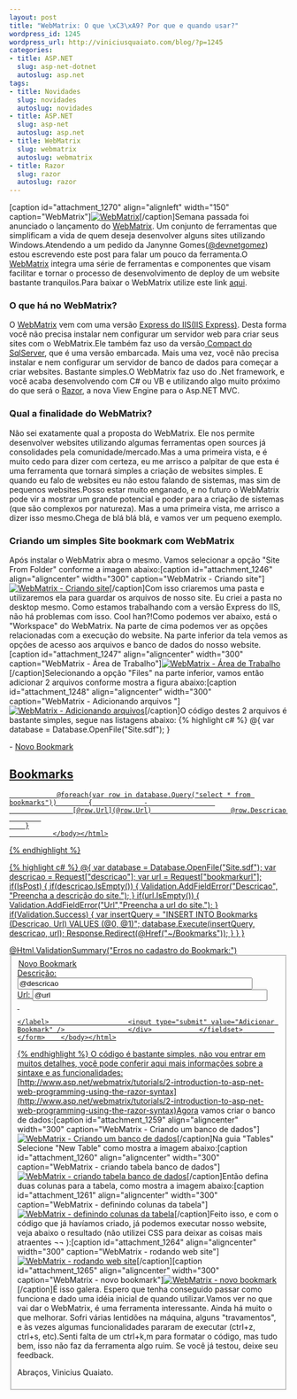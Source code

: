 ```yaml
--- 
layout: post
title: "WebMatrix: O que \xC3\xA9? Por que e quando usar?"
wordpress_id: 1245
wordpress_url: http://viniciusquaiato.com/blog/?p=1245
categories: 
- title: ASP.NET
  slug: asp-net-dotnet
  autoslug: asp.net
tags: 
- title: Novidades
  slug: novidades
  autoslug: novidades
- title: ASP.NET
  slug: asp-net
  autoslug: asp.net
- title: WebMatrix
  slug: webmatrix
  autoslug: webmatrix
- title: Razor
  slug: razor
  autoslug: razor
---
```

[caption id="attachment_1270" align="alignleft" width="150" caption="WebMatrix"][![WebMatrix](http://viniciusquaiato.com/blog/wp-content/uploads/2010/07/splash-150x150.jpg "WebMatrix")](http://viniciusquaiato.com/blog/webmatrix-o-que-e-por-que-usar/splash-2/)[/caption]Semana passada foi anunciado o lançamento do [WebMatrix](http://www.asp.net/webmatrix). Um conjunto de ferramentas que simplificam a vida de quem deseja desenvolver alguns sites utilizando Windows.Atendendo a um pedido da Janynne Gomes([@devnetgomez](http://twitter.com/devnetgomez)) estou escrevendo este post para falar um pouco da ferramenta.O [WebMatrix](http://www.asp.net/webmatrix) integra uma série de ferramentas e componentes que visam facilitar e tornar o processo de desenvolvimento de deploy de um website bastante tranquilos.Para baixar o WebMatrix utilize este link [aqui](http://www.microsoft.com/web/webmatrix/).

### O que há no WebMatrix?
O [WebMatrix](http://www.microsoft.com/web/webmatrix/features/) vem com uma versão [Express do IIS(IIS Express)](http://weblogs.asp.net/scottgu/archive/2010/06/28/introducing-iis-express.aspx). Desta forma você não precisa instalar nem configurar um servidor web para criar seus sites com o WebMatrix.Ele também faz uso da versão[ Compact do SqlServer](http://weblogs.asp.net/scottgu/archive/2010/06/30/new-embedded-database-support-with-asp-net.aspx), que é uma versão embarcada. Mais uma vez, você não precisa instalar e nem configurar um servidor de banco de dados para começar a criar websites. Bastante simples.O WebMatrix faz uso do .Net framework, e você acaba desenvolvendo com C# ou VB e utilizando algo muito próximo do que será o [Razor](http://weblogs.asp.net/scottgu/archive/2010/07/02/introducing-razor.aspx), a nova View Engine para o Asp.NET MVC.

### Qual a finalidade do WebMatrix?
Não sei exatamente qual a proposta do WebMatrix. Ele nos permite desenvolver websites utilizando algumas ferramentas open sources já consolidades pela comunidade/mercado.Mas a uma primeira vista, e é muito cedo para dizer com certeza, eu me arrisco a palpitar de que esta é uma ferramenta que tornará simples a criação de websites simples. E quando eu falo de websites eu não estou falando de sistemas, mas sim de pequenos websites.Posso estar muito enganado, e no futuro o WebMatrix pode vir a mostrar um grande potencial e poder para a criação de sistemas (que são complexos por natureza). Mas a uma primeira vista, me arrisco a dizer isso mesmo.Chega de blá blá blá, e vamos ver um pequeno exemplo.

### Criando um simples Site bookmark com WebMatrix
Após instalar o WebMatrix abra o mesmo. Vamos selecionar a opção "Site From Folder" conforme a imagem abaixo:[caption id="attachment_1246" align="aligncenter" width="300" caption="WebMatrix - Criando site"][![WebMatrix - Criando site](http://viniciusquaiato.com/blog/wp-content/uploads/2010/07/Inicial-300x220.jpg "WebMatrix - Criando site")](http://viniciusquaiato.com/blog/webmatrix-o-que-e-por-que-usar/inicial-2/)[/caption]Com isso criaremos uma pasta e utilizaremos ela para guardar os arquivos de nosso site. Eu criei a pasta no desktop mesmo. Como estamos trabalhando com a versão Express do IIS, não há problemas com isso. Cool han?!Como podemos ver abaixo, está o "Workspace" do WebMatrix. Na parte de cima podemos ver as opções relacionadas com a execução do website. Na parte inferior da tela vemos as opções de acesso aos arquivos e banco de dados do nosso website.[caption id="attachment_1247" align="aligncenter" width="300" caption="WebMatrix - Área de Trabalho"][![WebMatrix - Área de Trabalho](http://viniciusquaiato.com/blog/wp-content/uploads/2010/07/Workspace-300x181.jpg "WebMatrix - Área de Trabalho")](http://viniciusquaiato.com/blog/webmatrix-o-que-e-por-que-usar/workspace/)[/caption]Selecionando a opção "Files" na parte inferior, vamos então adicionar 2 arquivos conforme mostra a figura abaixo:[caption id="attachment_1248" align="aligncenter" width="300" caption="WebMatrix - Adicionando arquivos "][![WebMatrix - Adicionando arquivos ](http://viniciusquaiato.com/blog/wp-content/uploads/2010/07/fILES-300x216.jpg "WebMatrix - Adicionando arquivos ")](http://viniciusquaiato.com/blog/webmatrix-o-que-e-por-que-usar/files/)[/caption]O código destes 2 arquivos é bastante simples, segue nas listagens abaixo:
{% highlight c# %}
@{
var database = Database.OpenFile("Site.sdf");
    }
<!DOCTYPE html SYSTEM><html>    <head>        <title>Quaiato's WebMatrix Bookmarks</title>    </head>    <body>                    - <a href="@Href("/NovoBookmark")">Novo Bookmark
                

## Bookmarks
                @foreach(var row in database.Query("select * from bookmarks"))        {             -                 
                    [@row.Url](@row.Url)                    @row.Descricao                
            
        }
               </body></html>
{% endhighlight %}

{% highlight c# %}
@{
var database = Database.OpenFile("Site.sdf");
var descricao = Request["descricao"];
var url = Request["bookmarkurl"];
    if(IsPost)    {        if(descricao.IsEmpty())        {            Validation.AddFieldError("Descricao", "Preencha a descrição do site.");
    }
            if(url.IsEmpty())        {            Validation.AddFieldError("Url","Preencha a url do site.");
    }
                if(Validation.Success) {
var insertQuery = "INSERT INTO Bookmarks (Descricao, Url) VALUES (@0, @1)";
    database.Execute(insertQuery, descricao, url);
    Response.Redirect(@Href("~/Bookmarks"));
    }
    }
}
<!DOCTYPE html SYSTEM><html>    <head>        <title>Quaiato's WebMatrix Bookmarks</title>    </head>    <body>        <div>            @Html.ValidationSummary("Erros no cadastro do Bookmark:")        </div>             <form method="post" action="">            <fieldset>                <legend>Novo Bookmark</legend>                <div>                    <label>Descrição:</label>                    <input name="descricao" type="text" size="50" value="@descricao" />                </div>                <div>                    <label>Url:</label>                    <input name="bookmarkurl" type="text" size="50" value="@url" />                </div>                <div>                    <label>&nbsp;
    </label>                    <input type="submit" value="Adicionar Bookmark" />                </div>            </fieldset>        </form>    </body></html>
{% endhighlight %}
O código é bastante simples, não vou entrar em muitos detalhes, você pode conferir aqui mais informações sobre a sintaxe e as funcionalidades: [http://www.asp.net/webmatrix/tutorials/2-introduction-to-asp-net-web-programming-using-the-razor-syntax](http://www.asp.net/webmatrix/tutorials/2-introduction-to-asp-net-web-programming-using-the-razor-syntax)Agora vamos criar o banco de dados:[caption id="attachment_1259" align="aligncenter" width="300" caption="WebMatrix - Criando um banco de dados"][![WebMatrix - Criando um banco de dados](http://viniciusquaiato.com/blog/wp-content/uploads/2010/07/database-300x216.jpg "WebMatrix - Criando um banco de dados")](http://viniciusquaiato.com/blog/webmatrix-o-que-e-por-que-usar/database/)[/caption]Na guia "Tables" Selecione "New Table" como mostra a imagem abaixo:[caption id="attachment_1260" align="aligncenter" width="300" caption="WebMatrix - criando tabela banco de dados"][![WebMatrix - criando tabela banco de dados](http://viniciusquaiato.com/blog/wp-content/uploads/2010/07/new_table-300x216.jpg "WebMatrix - criando tabela banco de dados")](http://viniciusquaiato.com/blog/webmatrix-o-que-e-por-que-usar/new_table/)[/caption]Então defina duas colunas para a tabela, como mostra a imagem abaixo:[caption id="attachment_1261" align="aligncenter" width="300" caption="WebMatrix - definindo colunas da tabela"][![WebMatrix - definindo colunas da tabela](http://viniciusquaiato.com/blog/wp-content/uploads/2010/07/table_definition-300x216.jpg "WebMatrix - definindo colunas da tabela")](http://viniciusquaiato.com/blog/webmatrix-o-que-e-por-que-usar/table_definition/)[/caption]Feito isso, e com o código que já havíamos criado, já podemos executar nosso website, veja abaixo o resultado (não utilizei CSS para deixar as coisas mais atraentes ¬¬ ):[caption id="attachment_1264" align="aligncenter" width="300" caption="WebMatrix - rodando web site"][![WebMatrix - rodando web site](http://viniciusquaiato.com/blog/wp-content/uploads/2010/07/Rodando_Site-300x230.jpg "WebMatrix - rodando web site")](http://viniciusquaiato.com/blog/webmatrix-o-que-e-por-que-usar/rodando_site/)[/caption][caption id="attachment_1265" align="aligncenter" width="300" caption="WebMatrix - novo bookmark"][![WebMatrix - novo bookmark](http://viniciusquaiato.com/blog/wp-content/uploads/2010/07/Novo_Bookmark-300x230.jpg "WebMatrix - novo bookmark")](http://viniciusquaiato.com/blog/webmatrix-o-que-e-por-que-usar/novo_bookmark/)[/caption]É isso galera. Espero que tenha conseguido passar como funciona e dado uma idéia inicial de quando utilizar.Vamos ver no que vai dar o WebMatrix, é uma ferramenta interessante. Ainda há muito o que melhorar. Sofri várias lentidões na máquina, alguns "travamentos", e às vezes algumas funcionalidades pararam de executar (ctrl+z, ctrl+s, etc).Senti falta de um ctrl+k,m para formatar o código, mas tudo bem, isso não faz da ferramenta algo ruim. Se você já testou, deixe seu feedback.

Abraços,
Vinicius Quaiato.
